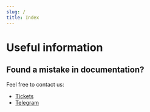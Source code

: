 ```yaml
---
slug: /
title: Index
---
```


# Useful information

## Found a mistake in documentation?

Feel free to contact us:

* [Tickets](https://midnight.im/usercp/tickets/)
* [Telegram](https://t.me/MIDNIGHTPublic)